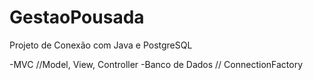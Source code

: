 # GestaoPousada
Projeto de Conexão com Java e PostgreSQL

-MVC //Model, View, Controller
-Banco de Dados // ConnectionFactory
